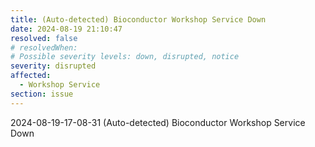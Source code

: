```yaml
---
title: (Auto-detected) Bioconductor Workshop Service Down
date: 2024-08-19 21:10:47
resolved: false
# resolvedWhen: 
# Possible severity levels: down, disrupted, notice
severity: disrupted
affected:
  - Workshop Service
section: issue
---
```


2024-08-19-17-08-31 (Auto-detected) Bioconductor Workshop Service Down

